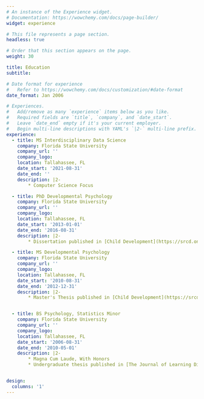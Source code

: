 ```yaml
---
# An instance of the Experience widget.
# Documentation: https://wowchemy.com/docs/page-builder/
widget: experience

# This file represents a page section.
headless: true

# Order that this section appears on the page.
weight: 30

title: Education
subtitle:

# Date format for experience
#   Refer to https://wowchemy.com/docs/customization/#date-format
date_format: Jan 2006

# Experiences.
#   Add/remove as many `experience` items below as you like.
#   Required fields are `title`, `company`, and `date_start`.
#   Leave `date_end` empty if it's your current employer.
#   Begin multi-line descriptions with YAML's `|2-` multi-line prefix.
experience:
  - title: MS Interdisciplinary Data Science
    company: Florida State University
    company_url: ''
    company_logo: 
    location: Tallahassee, FL
    date_start: '2021-08-31'
    date_end: ''
    description: |2-
        * Computer Science Focus

  - title: PhD Developmental Psychology
    company: Florida State University
    company_url: ''
    company_logo: 
    location: Tallahassee, FL
    date_start: '2013-01-01'
    date_end: '2016-08-31'
    description: |2-
        * Dissertation published in [Child Development](https://srcd.onlinelibrary.wiley.com/doi/abs/10.1111/cdev.13049). Download a copy {{< icon name="download" pack="fas" >}} {{<staticref "/uploads/cd_dissertation.pdf" "newtab" >}}here{{< /staticref >}}.

  - title: MS Developmental Psychology
    company: Florida State University
    company_url: ''
    company_logo: 
    location: Tallahassee, FL
    date_start: '2010-08-31'
    date_end: '2012-12-31'
    description: |2-
        * Master's Thesis published in [Child Development](https://srcd.onlinelibrary.wiley.com/doi/abs/10.1111/cdev.12292). Download a copy {{< icon name="download" pack="fas" >}} {{<staticref "/uploads/cd_thesis.pdf" "newtab" >}}here{{< /staticref >}}.


  - title: BS Psychology, Statistics Minor
    company: Florida State University
    company_url: ''
    company_logo: 
    location: Tallahassee, FL
    date_start: '2006-08-31'
    date_end: '2010-05-01'
    description: |2-
        * Magna Cum Laude, With Honors
        * Undergraduate thesis published in [The Journal of Learning Disabilities](https://journals.sagepub.com/doi/abs/10.1177/0022219413508323). Download a copy {{< icon name="download" pack="fas" >}} {{<staticref "/uploads/jld_thesis.pdf" "newtab" >}}here{{< /staticref >}}.


design:
  columns: '1'
---
```

